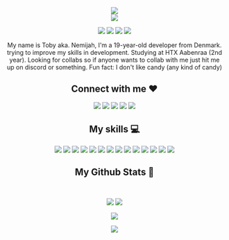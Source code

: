 <div align="center">
<img src="https://cdn.discordapp.com/emojis/774868681586114580.gif?v=1"/><br/>
<img src="https://i.imgur.com/2fJQan5.png"/>

<p align="center">
 
 <img src="https://badges.pufler.dev/visits/DaatUserName/DaatUserName"/> 
 <img src="https://badges.pufler.dev/years/DaatUserName"/>
 <img src="https://badges.pufler.dev/repos/DaatUserName"/>
 <img src="https://badges.pufler.dev/commits/monthly/DaatUserName" />
</p>

<p align="center">
  My name is Toby aka. Nemijah, I'm a 19-year-old developer from Denmark. trying to improve my skills in development. Studying at HTX Aabenraa (2nd year). Looking for
  collabs so if anyone wants to collab with me just hit me up on discord or something.
  Fun fact: I don't like candy (any kind of candy) 
</p>  

<h2 align="center">Connect with me ❤️</h2>
<p align="center">
  
<img src="https://img.shields.io/badge/-tobi8071-yellow?style=flat-square&logo=snapchat&logoColor=white&link=https://snapchat.com/add/toby8071"/>
<img src="https://img.shields.io/badge/-DaatUserName-c14438?style=flat-square&logo=Gmail&logoColor=white&link=mailto:hopetobylol@gmail.com"/>
<img src="https://img.shields.io/badge/-Nemijah%236392-085e8b?style=flat-square&logo=Discord&logoColor=white"/>
<img src="https://img.shields.io/badge/-DaatUserName-blue?style=flat-square&logo=twitter&logoColor=white&link=https://twitter.com/DaatUser"/>
<img src="https://img.shields.io/badge/-Toby-darkgreen?style=flat-square&logo=spotify&logoColor=white&link=https://open.spotify.com/user/Toby"/>
</p>



<h2 align="center">My skills 💻</h2>

<p align="center">

<img src="https://img.shields.io/badge/Markdown-000000?style=flat-square&logo=markdown&logoColor=white"/>
<img src="https://img.shields.io/badge/C%23-00599C?style=flat-square&logo=c-sharp&logoColor=white"/>
<img src="https://img.shields.io/badge/-java-ffffff?style=flat-square&logo=java&logoColor=red"/>
<img src="https://img.shields.io/badge/-TypeScript-010409?style=flat-square&logo=typescript"/>
<img src="https://img.shields.io/badge/-C++-00599C?style=flat-square&logo=c"/>
<img src="https://img.shields.io/badge/-HTML5-E34F26?style=flat-square&logo=html5&logoColor=white"/>
<img src="https://img.shields.io/badge/-CSS3-1572B6?style=flat-square&logo=css3"/>
<img src="https://img.shields.io/badge/-JavaScript-black?style=flat-square&logo=javascript"/>
<img src="https://img.shields.io/badge/-Nodejs-black?style=flat-square&logo=Node.js"/>
<img src="https://img.shields.io/badge/-React-black?style=flat-square&logo=react"/>
<img src="https://img.shields.io/badge/-MongoDB-black?style=flat-square&logo=mongodb"/>
<img src="https://img.shields.io/badge/-MySQL-black?style=flat-square&logo=mysql"/>
<img src="https://img.shields.io/badge/-Git-black?style=flat-square&logo=git"/>
<img src="https://img.shields.io/badge/-GitHub-black?style=flat-square&logo=github"/>
</p>


<h2 align="center">
  My Github Stats 🤔
</h2>


<br>

<p align = "center">
  <img  src = "https://github-readme-stats.vercel.app/api?username=DaatUserName&show_icons=true&theme=radical&line_height=27">
  <img src = "https://github-readme-stats.vercel.app/api/top-langs/?username=DaatUserName&hide=css,java,html&theme=radical">
</p>

<p align = "center">
 <img  src="https://github-readme-streak-stats.herokuapp.com/?user=DaatUserName&show_icons=true&locale=en&layout=compact&theme=radical&line_height=0" />
</p> 

<p align = "center">
 <img src="https://activity-graph.herokuapp.com/graph?username=DaatUserName&theme=redical">
</p> 


